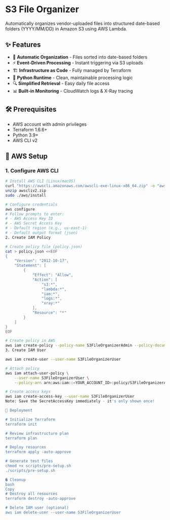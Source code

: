 # S3 File Organizer

Automatically organizes vendor-uploaded files into structured date-based folders (YYYY/MM/DD) in Amazon S3 using AWS Lambda.

## ✨ Features
- 📅 **Automatic Organization** - Files sorted into date-based folders
- ⚡ **Event-Driven Processing** - Instant triggering via S3 uploads
- 🏗️ **Infrastructure as Code** - Fully managed by Terraform
- 🐍 **Python Runtime** - Clean, maintainable processing logic
- 🔍 **Simplified Retrieval** - Easy daily file access
- 📊 **Built-in Monitoring** - CloudWatch logs & X-Ray tracing

## 🛠 Prerequisites
- AWS account with admin privileges
- Terraform 1.6.6+
- Python 3.9+
- AWS CLI v2

## 🔐 AWS Setup

### 1. Configure AWS CLI
```bash
# Install AWS CLI (Linux/macOS)
curl "https://awscli.amazonaws.com/awscli-exe-linux-x86_64.zip" -o "awscliv2.zip"
unzip awscliv2.zip
sudo ./aws/install

# Configure credentials
aws configure
# Follow prompts to enter:
# - AWS Access Key ID
# - AWS Secret Access Key
# - Default region (e.g., us-east-1)
# - Default output format (json)
2. Create IAM Policy

# Create policy file (policy.json)
cat > policy.json <<EOF
{
    "Version": "2012-10-17",
    "Statement": [
        {
            "Effect": "Allow",
            "Action": [
                "s3:*",
                "lambda:*",
                "iam:*",
                "logs:*",
                "xray:*"
            ],
            "Resource": "*"
        }
    ]
}
EOF

# Create policy in AWS
aws iam create-policy --policy-name S3FileOrganizerAdmin --policy-document file://policy.json
3. Create IAM User

aws iam create-user --user-name S3FileOrganizerUser

# Attach policy
aws iam attach-user-policy \
    --user-name S3FileOrganizerUser \
    --policy-arn arn:aws:iam::<YOUR_ACCOUNT_ID>:policy/S3FileOrganizerAdmin

# Create access keys
aws iam create-access-key --user-name S3FileOrganizerUser
Note: Save the SecretAccessKey immediately - it's only shown once!

🚀 Deployment

# Initialize Terraform
terraform init

# Review infrastructure plan
terraform plan

# Deploy resources
terraform apply -auto-approve

# Generate test files
chmod +x scripts/pre-setup.sh
./scripts/pre-setup.sh

� Cleanup
bash
Copy
# Destroy all resources
terraform destroy -auto-approve

# Delete IAM user (optional)
aws iam delete-user --user-name S3FileOrganizerUser
